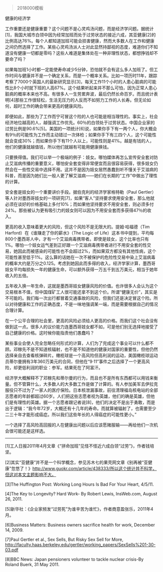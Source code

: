 # 
> 2018000模板




健康的经济学





工作重要还是健康重要？这个问题不是心灵鸡汤问题，而是经济学问题。据统计[1]，我国大城市白领中因为经常加班而处于过劳状态的接近六成，其亚健康[2]的比例高达76%。每个人都知道加班可能会损害健康，然而大多数人在工作和健康之间仍然选择了工作。某些心灵鸡汤派人士对此显然持鄙视的态度，难道你们不知道没有健康一切都是零吗？这些人难道是集体处在一种非理性状态，都想挣钱却不要命了吗？





如果每加班1小时都一定能使寿命减少5分钟，恐怕就不会有这么多人加班了。但工作时间与健康并不是一个确定关系，而是一个概率关系。比如一项历时11年，跟踪考察了7000个英国人的最新研究显示[3]，每天工作11个小时的人患心脏病的可能性比8个小时就下班的人高67%。这个结果听起来并不那么可怕，因为正常人患心脏病的概率本来也不高。有很多人一生劳累奔波，最后仍然长命百岁。而且统计表明[4]那些工作很轻松，生活无压力的人反而不如努力工作的人长寿。但无论如何，超时工作的确会带来更高的健康风险。

即便如此，那些为了工作而宁可冒这个险的人也可能是相当理性的。事实上，社会经济地位越高的人，越强调工作优先。60％的白领处于过劳状态。中国企业家的过劳比例是90.6%[5]。美国的一项统计[6]说，如果你手下有一两个人，你大概会有9％的可能性为工作而主动错过一次体检；如果你手下有三四个人，这个可能性就会变成30%；而如果你手下有11个人以上，可能性则是41%。越是有钱的人，他们的健康就越值钱，所以他们就越有可能用健康换钱。





只要换得值。我们可以举一个极端的例子：妓女。哪怕媒体再怎么宣传安全套对防止艾滋病传播的重要意义，哪怕安全套变得非常便宜而且很容易获得，很多妓女仍然会在一些性交易中选择不用。这并不是因为妓女居然愚蠢到听不懂关于艾滋病的科普，而是因为她们比一般人更了解艾滋病——她们在长期的“工作”中做出了理性的计算。

安全套是妓女的一个重要讲价手段。据伯克利的经济学家格特勒（Paul Gertler）等人针对墨西哥妓女的一项研究[7]，如果“客人”坚持要求使用安全套，那么他就必须在谈好的价格基础上多付10%；而如果他坚持要求不用安全套，则必须多付24%。那些被认为更有吸引力的妓女则可以因为不用安全套而多获得47％的收入。

更高的收入意味着更大的风险，但这个风险不是无限大的。提姆·哈福德（Tim Harford）在《谁赚走了你的薪水》（The Logic of Life）这本书中提到，平均每800个墨西哥人中，才有一个艾滋病毒携带者。即使是妓女，这个比率也只有1%。哪怕一个妓女运气差到正好跟一个艾滋病毒携带者进行不用安全套的性交易，她因此而被感染的可能性也不会超过2%，而如果双方都没有其他性病，这个可能性甚至低于1%。这么算的话她在一次不被保护的危险性交易中染上艾滋病毒的概率大约是万分之0.125。考虑到她因此而多得的收入，经济学家计算，墨西哥妓女平均每损失一年的健康生命，可以额外获得一万五千到五万美元，相当于她年收入的五倍。

五年收入换一年生命，这就是墨西哥妓女健康风险的价值。也许很多人会认为这个交易根本不值，但中国煤矿工人很可能还拿不到这个价。所谓“健康无价”，其实是不可能的。我们每一次出行都冒着交通事故的风险，但我们还是决定冒这个险。所以对待健康和工作的正确态度，不是一味地强调某一端，而是需要根据自己的情况合理计算。

在一个公平合理的社会里，更高的风险必须给人更高的价格。而我们这个社会没有做到这一点。很多人的议价能力连墨西哥妓女都不如，可是他们别无选择地接受了自己健康的价格。这时候你能指责他们愚蠢吗？





某些事业会使人完全忽略任何形式的计算，人们为了完成这个事业可以什么都不顾。邓稼先不是不知道核辐射，也不是不知道他的健康对国家的重要性，但他仍然选择亲自去查看核弹碎片。橄榄球是一个高风险但高利润的运动，美国橄榄球运动员蒂尔曼拥有3年360万美元的合同，但他在“9·11”事件之后选择了一个更高风险，却更低利润的职业：参军。结果死在了阿富汗。

经济学大概解释不了邓稼先和蒂尔曼的行为，而且也不是所有东西都可以用钱来衡量。但不管算什么，大多数人的大多数工作是做了计算的。有人参加美军去伊拉克服役只不过为了一家人的医疗保险。日本核泄漏事故，前往清理福岛核电站的全部志愿者的年龄都超过60岁。人们把这些志愿者视为英雄，他们的确是英雄，但他们是有理性的英雄。据一个志愿者跟记者说[8]，他们的决定不是出于勇敢，而是出于逻辑：“我今年72岁，大概还有十几年的寿命。而就算被辐射了，也需要至少二三十年才能形成癌症。所以我们这些年长的人得癌症的可能性更小。”

一个选择了高风险高回报的人在健康出问题以后应该愿赌服输——再给他们一次机会很可能还是这样选。





* * *



[1]工人日报2011年4月文章《“拼命加班”见怪不怪近六成白领“过劳”》，作者钱培坚。

[2]其实“亚健康”并不是一个科学概念，参见苏木七的果壳网文章《别再被“亚健康”忽悠了！》http://www.guokr.com/article/438333/所以这个统计并不科学，但这对本文主题影响不大。

[3]The Huffington Post: Working Long Hours Is Bad For Your Heart, 4/5/11.

[4]The Key to Longevity? Hard Work- By Robert Lewis, InsWeb.com, August 26, 2011.

[5]新华社：《企业家频发“过劳死”为谁辛苦为谁忙》，作者商意盈张乐，2011年4月。

[6]Business Matters: Business owners sacrifice health for work, December 14, 2009.

[7]Paul Gertler et al., Sex Sells, But Risky Sex Sell for More, http://faculty.haas.berkeley.edu/gertler/working_papers/SexSells%201-30-03.pdf

[8]BBC News: Japan pensioners volunteer to tackle nuclear crisis-By Roland Buerk, 31 May 2011.




